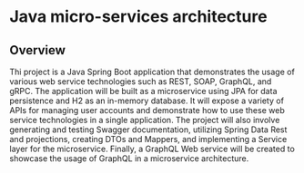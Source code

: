 # Java micro-services architecture

## Overview
Thi project is a Java Spring Boot application that demonstrates the usage of various web service technologies such as REST, SOAP, GraphQL, and gRPC. The application will be built as a microservice using JPA for data persistence and H2 as an in-memory database. It will expose a variety of APIs for managing user accounts and demonstrate how to use these web service technologies in a single application. The project will also involve generating and testing Swagger documentation, utilizing Spring Data Rest and projections, creating DTOs and Mappers, and implementing a Service layer for the microservice. Finally, a GraphQL Web service will be created to showcase the usage of GraphQL in a microservice architecture. 
